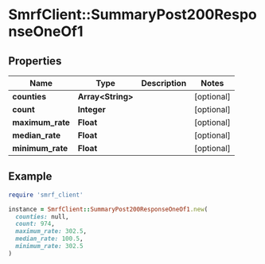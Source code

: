 # SmrfClient::SummaryPost200ResponseOneOf1

## Properties

| Name | Type | Description | Notes |
| ---- | ---- | ----------- | ----- |
| **counties** | **Array&lt;String&gt;** |  | [optional] |
| **count** | **Integer** |  | [optional] |
| **maximum_rate** | **Float** |  | [optional] |
| **median_rate** | **Float** |  | [optional] |
| **minimum_rate** | **Float** |  | [optional] |

## Example

```ruby
require 'smrf_client'

instance = SmrfClient::SummaryPost200ResponseOneOf1.new(
  counties: null,
  count: 974,
  maximum_rate: 302.5,
  median_rate: 100.5,
  minimum_rate: 302.5
)
```

